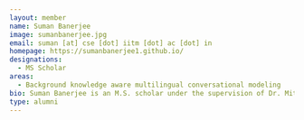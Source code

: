 ```yaml
---
layout: member
name: Suman Banerjee
image: sumanbanerjee.jpg
email: suman [at] cse [dot] iitm [dot] ac [dot] in
homepage: https://sumanbanerjee1.github.io/
designations: 
  - MS Scholar
areas:
  - Background knowledge aware multilingual conversational modeling
bio: Suman Banerjee is an M.S. scholar under the supervision of Dr. Mitesh Khapra in the Department of Computer Science and Engineering (C.S.E), Indian Institute of Technology (IIT) Madras. He joined the department in July, 2016. His research area broadly spans Deep Learning for dialogue systems. Specifically,  he is working on goal-oriented, end-to-end dialogue systems and is interested in the problems of incorporating domain knowledge in neural dialogue models.
type: alumni
---
```

